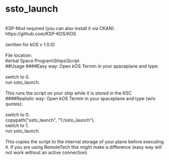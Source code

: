 # ssto_launch
<br />
KSP-Mod required (you can also install it via CKAN):<br />
https://github.com/KSP-KOS/KOS<br />
<br />
(written for kOS v 1.0.0)
<br />
<br />
File location:<br />
Kerbal Space Program\Ships\Script
<br />
##Usage
####Easy way:
Open kOS Termin in your spaceplane and type:
<br />
<br />
switch to 0.<br />
run ssto_launch.<br />
<br />
This runs the script on your ship while it is stored in the KSC
<br />
####Realistic way:
Open kOS Termin in your spaceplane and type (w/o quotes):
<br />
<br />
switch to 0.<br />
copypath("ssto_launch", "1:/ssto_launch").<br />
switch to 1.<br />
run ssto_launch.<br />
<br />
This copies the script to the internal storage of your plane before executing it.
If you are using RemoteTech this might make a difference (easy way will not work without an active connection)
